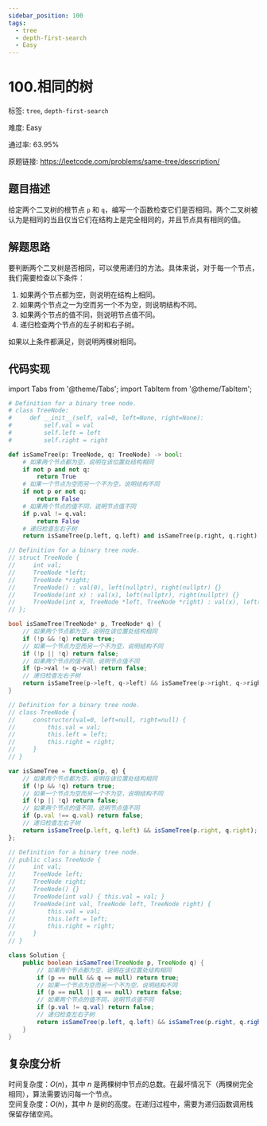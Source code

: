 ```yaml
---
sidebar_position: 100
tags:
  - tree
  - depth-first-search
  - Easy
---
```


# 100.相同的树

标签: `tree`, `depth-first-search`

难度: Easy

通过率: 63.95%

原题链接: https://leetcode.com/problems/same-tree/description/

## 题目描述
给定两个二叉树的根节点 `p` 和 `q`，编写一个函数检查它们是否相同。两个二叉树被认为是相同的当且仅当它们在结构上是完全相同的，并且节点具有相同的值。

## 解题思路
要判断两个二叉树是否相同，可以使用递归的方法。具体来说，对于每一个节点，我们需要检查以下条件：

1. 如果两个节点都为空，则说明在结构上相同。
2. 如果两个节点之一为空而另一个不为空，则说明结构不同。
3. 如果两个节点的值不同，则说明节点值不同。
4. 递归检查两个节点的左子树和右子树。

如果以上条件都满足，则说明两棵树相同。

## 代码实现
import Tabs from '@theme/Tabs';
import TabItem from '@theme/TabItem';

<Tabs>
<TabItem value="python" label="Python">

```python
# Definition for a binary tree node.
# class TreeNode:
#     def __init__(self, val=0, left=None, right=None):
#         self.val = val
#         self.left = left
#         self.right = right

def isSameTree(p: TreeNode, q: TreeNode) -> bool:
    # 如果两个节点都为空，说明在该位置处结构相同
    if not p and not q:
        return True
    # 如果一个节点为空而另一个不为空，说明结构不同
    if not p or not q:
        return False
    # 如果两个节点的值不同，说明节点值不同
    if p.val != q.val:
        return False
    # 递归检查左右子树
    return isSameTree(p.left, q.left) and isSameTree(p.right, q.right)
```

</TabItem>
<TabItem value="cpp" label="C++">

```cpp
// Definition for a binary tree node.
// struct TreeNode {
//     int val;
//     TreeNode *left;
//     TreeNode *right;
//     TreeNode() : val(0), left(nullptr), right(nullptr) {}
//     TreeNode(int x) : val(x), left(nullptr), right(nullptr) {}
//     TreeNode(int x, TreeNode *left, TreeNode *right) : val(x), left(left), right(right) {}
// };

bool isSameTree(TreeNode* p, TreeNode* q) {
    // 如果两个节点都为空，说明在该位置处结构相同
    if (!p && !q) return true;
    // 如果一个节点为空而另一个不为空，说明结构不同
    if (!p || !q) return false;
    // 如果两个节点的值不同，说明节点值不同
    if (p->val != q->val) return false;
    // 递归检查左右子树
    return isSameTree(p->left, q->left) && isSameTree(p->right, q->right);
}
```

</TabItem>
<TabItem value="javascript" label="JavaScript">

```javascript
// Definition for a binary tree node.
// class TreeNode {
//     constructor(val=0, left=null, right=null) {
//         this.val = val;
//         this.left = left;
//         this.right = right;
//     }
// }

var isSameTree = function(p, q) {
    // 如果两个节点都为空，说明在该位置处结构相同
    if (!p && !q) return true;
    // 如果一个节点为空而另一个不为空，说明结构不同
    if (!p || !q) return false;
    // 如果两个节点的值不同，说明节点值不同
    if (p.val !== q.val) return false;
    // 递归检查左右子树
    return isSameTree(p.left, q.left) && isSameTree(p.right, q.right);
};
```

</TabItem>
<TabItem value="java" label="Java">

```java
// Definition for a binary tree node.
// public class TreeNode {
//     int val;
//     TreeNode left;
//     TreeNode right;
//     TreeNode() {}
//     TreeNode(int val) { this.val = val; }
//     TreeNode(int val, TreeNode left, TreeNode right) {
//         this.val = val;
//         this.left = left;
//         this.right = right;
//     }
// }

class Solution {
    public boolean isSameTree(TreeNode p, TreeNode q) {
        // 如果两个节点都为空，说明在该位置处结构相同
        if (p == null && q == null) return true;
        // 如果一个节点为空而另一个不为空，说明结构不同
        if (p == null || q == null) return false;
        // 如果两个节点的值不同，说明节点值不同
        if (p.val != q.val) return false;
        // 递归检查左右子树
        return isSameTree(p.left, q.left) && isSameTree(p.right, q.right);
    }
}
```

</TabItem>
</Tabs>

## 复杂度分析
时间复杂度：$O(n)$，其中 $n$ 是两棵树中节点的总数。在最坏情况下（两棵树完全相同），算法需要访问每一个节点。  
空间复杂度：$O(h)$，其中 $h$ 是树的高度。在递归过程中，需要为递归函数调用栈保留存储空间。
